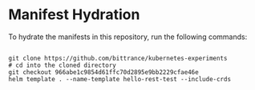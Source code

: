 
# Manifest Hydration

To hydrate the manifests in this repository, run the following commands:

```shell

git clone https://github.com/bittrance/kubernetes-experiments
# cd into the cloned directory
git checkout 966abe1c9854d61ffc70d2895e9bb2229cfae46e
helm template . --name-template hello-rest-test --include-crds
```